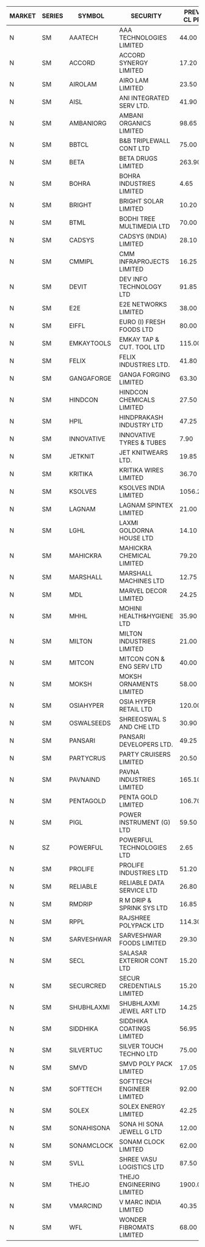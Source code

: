


| MARKET | SERIES | SYMBOL | SECURITY | PREV CL PR | OPEN PRICE | HIGH PRICE | LOW PRICE | CLOSE PRICE | NET TRDVAL | NET TRDQTY | CORP IND | HI 52 WK | LO 52 WK |
| ----- | ----- | ----- | ----- | ----- | ----- | ----- | ----- | ----- | ----- | ----- | ----- | ----- | ----- |
| N | SM | AAATECH | AAA TECHNOLOGIES LIMITED | 44.00 | 43.00 | 43.00 | 43.00 | 43.00 | 258000.00 | 6000 |  | 51.00 | 42.00 |
| N | SM | ACCORD | ACCORD SYNERGY LIMITED | 17.20 | 17.20 | 17.20 | 17.20 | 17.20 | 34400.00 | 2000 |  | 27.00 | 10.25 |
| N | SM | AIROLAM | AIRO LAM LIMITED | 23.50 | 21.65 | 24.00 | 21.65 | 24.00 | 208950.00 | 9000 |  | 36.00 | 17.35 |
| N | SM | AISL | ANI INTEGRATED SERV LTD. | 41.90 | 43.55 | 43.55 | 40.00 | 42.35 | 909180.00 | 21600 |  | 44.40 | 17.45 |
| N | SM | AMBANIORG | AMBANI ORGANICS LIMITED | 98.65 | 101.00 | 107.00 | 101.00 | 104.50 | 1653000.00 | 16000 |  | 107.00 | 42.35 |
| N | SM | BBTCL | B&B TRIPLEWALL CONT LTD | 75.00 | 77.00 | 77.00 | 77.00 | 77.00 | 231000.00 | 3000 |  | 83.95 | 27.20 |
| N | SM | BETA | BETA DRUGS LIMITED | 263.90 | 274.80 | 274.80 | 256.10 | 268.75 | 1710720.00 | 6400 |  | 274.80 | 43.30 |
| N | SM | BOHRA | BOHRA INDUSTRIES LIMITED | 4.65 | 4.85 | 4.85 | 4.85 | 4.85 | 9700.00 | 2000 |  | 4.85 | .95 |
| N | SM | BRIGHT | BRIGHT SOLAR LIMITED | 10.20 | 9.55 | 11.00 | 9.55 | 10.65 | 124650.00 | 12000 |  | 15.55 | 4.70 |
| N | SM | BTML | BODHI TREE MULTIMEDIA LTD | 70.00 | 68.00 | 68.00 | 68.00 | 68.00 | 81600.00 | 1200 |  | 96.00 | 64.05 |
| N | SM | CADSYS | CADSYS (INDIA) LIMITED | 28.10 | 29.25 | 29.50 | 29.25 | 29.50 | 588700.00 | 20000 |  | 29.50 | 17.90 |
| N | SM | CMMIPL | CMM INFRAPROJECTS LIMITED | 16.25 | 17.05 | 17.05 | 17.05 | 17.05 | 102300.00 | 6000 |  | 17.05 | 2.25 |
| N | SM | DEVIT | DEV INFO TECHNOLOGY LTD | 91.85 | 88.25 | 88.25 | 88.20 | 88.20 | 264675.00 | 3000 |  | 139.55 | 57.00 |
| N | SM | E2E | E2E NETWORKS LIMITED | 38.00 | 37.50 | 38.00 | 36.30 | 36.30 | 2555000.00 | 70000 |  | 61.30 | 14.85 |
| N | SM | EIFFL | EURO (I) FRESH FOODS LTD | 80.00 | 80.00 | 84.00 | 80.00 | 84.00 | 131200.00 | 1600 |  | 129.40 | 64.80 |
| N | SM | EMKAYTOOLS | EMKAY TAP & CUT. TOOL LTD | 115.00 | 120.75 | 120.75 | 120.75 | 120.75 | 72450.00 | 600 |  | 130.00 | 58.65 |
| N | SM | FELIX | FELIX INDUSTRIES LTD. | 41.80 | 39.75 | 41.75 | 39.75 | 39.75 | 1447200.00 | 36000 |  | 51.25 | 10.80 |
| N | SM | GANGAFORGE | GANGA FORGING LIMITED | 63.30 | 62.70 | 64.50 | 62.70 | 64.50 | 3552400.00 | 56000 |  | 64.50 | 9.50 |
| N | SM | HINDCON | HINDCON CHEMICALS LIMITED | 27.50 | 28.50 | 28.65 | 28.50 | 28.65 | 343200.00 | 12000 |  | 28.65 | 8.25 |
| N | SM | HPIL | HINDPRAKASH INDUSTRY LTD | 47.25 | 47.25 | 47.25 | 47.25 | 47.25 | 141750.00 | 3000 |  | 47.25 | 41.50 |
| N | SM | INNOVATIVE | INNOVATIVE TYRES & TUBES | 7.90 | 7.90 | 7.95 | 7.90 | 7.95 | 47550.00 | 6000 |  | 10.35 | 5.65 |
| N | SM | JETKNIT | JET KNITWEARS LTD. | 19.85 | 20.80 | 20.80 | 20.80 | 20.80 | 31200.00 | 1500 |  | 29.15 | 18.00 |
| N | SM | KRITIKA | KRITIKA WIRES LIMITED | 36.70 | 36.75 | 36.75 | 36.75 | 36.75 | 147000.00 | 4000 |  | 38.50 | 32.00 |
| N | SM | KSOLVES | KSOLVES INDIA LIMITED | 1056.20 | 1100.00 | 1109.00 | 1080.10 | 1108.30 | 17207700.00 | 15600 |  | 1109.00 | 102.05 |
| N | SM | LAGNAM | LAGNAM SPINTEX LIMITED | 21.00 | 21.95 | 22.05 | 21.95 | 22.00 | 198000.00 | 9000 |  | 22.35 | 6.60 |
| N | SM | LGHL | LAXMI GOLDORNA HOUSE LTD | 14.10 | 14.00 | 14.00 | 14.00 | 14.00 | 448000.00 | 32000 |  | 21.50 | 12.50 |
| N | SM | MAHICKRA | MAHICKRA CHEMICAL LIMITED | 79.20 | 78.50 | 81.00 | 78.50 | 79.30 | 475875.00 | 6000 |  | 84.25 | 70.00 |
| N | SM | MARSHALL | MARSHALL MACHINES LTD | 12.75 | 13.35 | 13.35 | 13.35 | 13.35 | 40050.00 | 3000 |  | 15.50 | 4.85 |
| N | SM | MDL | MARVEL DECOR LIMITED | 24.25 | 25.20 | 25.40 | 25.20 | 25.40 | 302800.00 | 12000 |  | 27.30 | 16.50 |
| N | SM | MHHL | MOHINI HEALTH&HYGIENE LTD | 35.90 | 37.65 | 37.65 | 37.65 | 37.65 | 7341750.00 | 195000 |  | 37.65 | 11.80 |
| N | SM | MILTON | MILTON INDUSTRIES LIMITED | 21.00 | 20.00 | 22.05 | 19.95 | 20.05 | 804540.00 | 39600 |  | 27.05 | 7.00 |
| N | SM | MITCON | MITCON CON & ENG SERV LTD | 40.00 | 38.50 | 38.50 | 38.50 | 38.50 | 77000.00 | 2000 |  | 41.50 | 36.50 |
| N | SM | MOKSH | MOKSH ORNAMENTS LIMITED | 58.00 | 59.70 | 63.50 | 59.70 | 63.05 | 4626900.00 | 75000 |  | 67.50 | 21.00 |
| N | SM | OSIAHYPER | OSIA HYPER RETAIL LTD | 120.00 | 144.00 | 144.00 | 144.00 | 144.00 | 115200.00 | 800 |  | 246.00 | 117.00 |
| N | SM | OSWALSEEDS | SHREEOSWAL S AND CHE LTD | 30.90 | 32.40 | 32.40 | 32.40 | 32.40 | 129600.00 | 4000 |  | 50.45 | 21.80 |
| N | SM | PANSARI | PANSARI DEVELOPERS LTD. | 49.25 | 51.50 | 51.50 | 51.00 | 51.10 | 2146800.00 | 42000 |  | 53.00 | 21.90 |
| N | SM | PARTYCRUS | PARTY CRUISERS LIMITED | 20.50 | 20.40 | 20.40 | 20.40 | 20.40 | 40800.00 | 2000 |  | 39.90 | 16.55 |
| N | SM | PAVNAIND | PAVNA INDUSTRIES LIMITED | 165.10 | 165.10 | 165.10 | 165.10 | 165.10 | 396240.00 | 2400 |  | 168.50 | 165.05 |
| N | SM | PENTAGOLD | PENTA GOLD LIMITED | 106.70 | 101.40 | 101.40 | 101.40 | 101.40 | 1825200.00 | 18000 |  | 115.00 | 15.40 |
| N | SM | PIGL | POWER INSTRUMENT (G) LTD | 59.50 | 58.50 | 61.75 | 58.50 | 61.75 | 1692000.00 | 28000 |  | 61.75 | 8.90 |
| N | SZ | POWERFUL | POWERFUL TECHNOLOGIES LTD | 2.65 | 2.75 | 2.75 | 2.75 | 2.75 | 5500.00 | 2000 |  | 7.55 | 1.90 |
| N | SM | PROLIFE | PROLIFE INDUSTRIES LTD | 51.20 | 53.75 | 53.75 | 53.75 | 53.75 | 161250.00 | 3000 |  | 67.90 | 30.50 |
| N | SM | RELIABLE | RELIABLE DATA SERVICE LTD | 26.80 | 26.50 | 26.65 | 26.45 | 26.60 | 892680.00 | 33600 |  | 31.00 | 20.65 |
| N | SM | RMDRIP | R M DRIP & SPRINK SYS LTD | 16.85 | 16.85 | 16.90 | 16.10 | 16.90 | 99700.00 | 6000 |  | 63.00 | 15.50 |
| N | SM | RPPL | RAJSHREE POLYPACK LTD | 114.30 | 120.00 | 120.00 | 110.00 | 112.25 | 2520550.00 | 22000 |  | 121.00 | 47.75 |
| N | SM | SARVESHWAR | SARVESHWAR FOODS LIMITED | 29.30 | 27.85 | 27.85 | 27.85 | 27.85 | 89120.00 | 3200 |  | 37.85 | 9.60 |
| N | SM | SECL | SALASAR EXTERIOR CONT LTD | 15.20 | 15.95 | 15.95 | 15.95 | 15.95 | 95700.00 | 6000 |  | 43.00 | 9.90 |
| N | SM | SECURCRED | SECUR CREDENTIALS LIMITED | 15.20 | 15.90 | 15.90 | 15.90 | 15.90 | 28620.00 | 1800 |  | 24.25 | 12.00 |
| N | SM | SHUBHLAXMI | SHUBHLAXMI JEWEL ART LTD | 14.25 | 14.25 | 14.25 | 14.25 | 14.25 | 42750.00 | 3000 |  | 29.90 | 12.05 |
| N | SM | SIDDHIKA | SIDDHIKA COATINGS LIMITED | 56.95 | 51.00 | 56.90 | 51.00 | 54.55 | 320200.00 | 6000 |  | 58.00 | 51.00 |
| N | SM | SILVERTUC | SILVER TOUCH TECHNO LTD | 75.00 | 75.00 | 75.00 | 75.00 | 75.00 | 75000.00 | 1000 |  | 109.00 | 75.00 |
| N | SM | SMVD | SMVD POLY PACK LIMITED | 17.05 | 17.90 | 17.90 | 17.90 | 17.90 | 107400.00 | 6000 |  | 17.90 | 6.45 |
| N | SM | SOFTTECH | SOFTTECH ENGINEER LIMITED | 92.00 | 93.40 | 93.50 | 93.00 | 93.00 | 596640.00 | 6400 |  | 108.95 | 35.50 |
| N | SM | SOLEX | SOLEX ENERGY LIMITED | 42.25 | 44.35 | 44.35 | 44.35 | 44.35 | 88700.00 | 2000 |  | 59.20 | 20.15 |
| N | SM | SONAHISONA | SONA HI SONA JEWELL G LTD | 12.00 | 11.00 | 11.00 | 11.00 | 11.00 | 220000.00 | 20000 |  | 13.00 | 9.20 |
| N | SM | SONAMCLOCK | SONAM CLOCK LIMITED | 62.00 | 61.00 | 63.00 | 60.00 | 61.90 | 924300.00 | 15000 |  | 66.00 | 37.50 |
| N | SM | SVLL | SHREE VASU LOGISTICS LTD | 87.50 | 88.00 | 88.00 | 88.00 | 88.00 | 88000.00 | 1000 |  | 104.00 | 76.40 |
| N | SM | THEJO | THEJO ENGINEERING LIMITED | 1900.00 | 1920.00 | 1925.00 | 1900.00 | 1920.00 | 1528100.00 | 800 |  | 2255.00 | 383.05 |
| N | SM | VMARCIND | V MARC INDIA LIMITED | 40.35 | 40.10 | 40.30 | 40.10 | 40.15 | 1084050.00 | 27000 |  | 45.00 | 38.00 |
| N | SM | WFL | WONDER FIBROMATS LIMITED | 68.00 | 68.00 | 68.00 | 64.60 | 64.60 | 424400.00 | 6400 |  | 84.70 | 42.70 |



